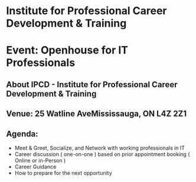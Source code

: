 # Institute for Professional Career Development & Training

# Event: Openhouse for IT Professionals

## About IPCD - Institute for Professional Career Development & Training

## Venue: 25 Watline AveMississauga, ON L4Z 2Z1

## Agenda:
- Meet & Greet, Socialize, and Network with working professionals in IT
- Career discussion ( one-on-one ) based on prior appointment booking ( Online or in-Person )
- Career Guidance
- How to prepare for the next opportunity


